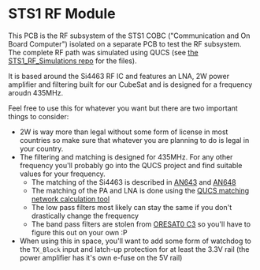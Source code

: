 # STS1 RF Module

This PCB is the RF subsystem of the STS1 COBC ("Communication and On Board Computer") isolated on a separate PCB to test the RF subsystem.  
The complete RF path was simulated using QUCS (see [the STS1_RF_Simulations repo](https://github.com/SpaceTeam/STS1_RF_Simulations) for the files).

It is based around the Si4463 RF IC and features an LNA, 2W power amplifier and filtering built for our CubeSat and is designed for a frequency aroudn 435MHz.

Feel free to use this for whatever you want but there are two important things to consider:
- 2W is way more than legal without some form of license in most countries so make sure that whatever you are planning to do is legal in your country.
- The filtering and matching is designed for 435MHz. For any other frequency you'll probably go into the QUCS project and find suitable values for your frequency.
  - The matching of the Si4463 is described in [AN643](https://www.silabs.com/documents/public/application-notes/AN643.pdf) and [AN648](https://www.silabs.com/documents/public/application-notes/AN648.pdf)
  - The matching of the PA and LNA is done using the [QUCS matching network calculation tool](https://qucs-help.readthedocs.io/en/0.0.19/matching.html)
  - The low pass filters most likely can stay the same if you don't drastically change the frequency
  - The band pass filters are stolen from [ORESAT0 C3](https://github.com/oresat/oresat-c3/) so you'll have to figure this out on your own :P
- When using this in space, you'll want to add some form of watchdog to the `TX_Block` input and latch-up protection for at least the 3.3V rail (the power amplifier has it's own e-fuse on the 5V rail)

